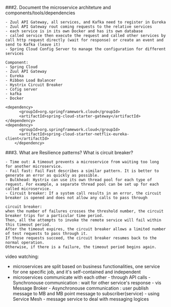 ###2. Document the microservice architeture and components/tools/dependencies
```
- Zuul API Gateway, all services, and Kafka need to register in Eureka
- Zuul API Gateway rout coming requests to the relative services
- each service is in its own Docker and has its own database
- called service then execute the request and called other services by call http request directly (wait for response) or create an event and send to Kafka (leave it)
- Spring Cloud Config Server to manage the configuration for different services
```
```
Component:
- Spring Cloud
- Zuul API Gateway
- Eureka
- Ribbon Load Balancer
- Hystrix Circuit Breaker
- Cofig server
- kafka
- Docker
```
```
<dependency>
      <groupId>org.springframework.cloud</groupId>
      <artifactId>spring-cloud-starter-gateway</artifactId>
</dependency>
<dependency>
      <groupId>org.springframework.cloud</groupId>
      <artifactId>spring-cloud-starter-netflix-eureka-
client</artifactId>
    </dependency>
```

###3. What are Resilience patterns? What is circuit breaker?
```
- Time out: A timeout prevents a microservice from waiting too long for another microservice.
- Fail fast: Fail Fast describes a similar pattern. It is better to generate an error as quickly as possible.
- Bulkhead: Hystrix can use its own thread pool for each type of request. For example, a separate thread pool can be set up for each called microservice.
- Circuit breaker: If a system call results in an error, the circuit breaker is opened and does not allow any calls to pass through

circuit breaker:
when the number of failures crosses the threshold number, the circuit breaker trips for a particular time period. 
Then, all the attempts to invoke the remote service will fail within this timeout period. 
After the timeout expires, the circuit breaker allows a limited number of test requests to pass through it. 
If those requests succeed, the circuit breaker resumes back to the normal operation. 
Otherwise, if there is a failure, the timeout period begins again.
```

video watching:
- microservices are split based on business functionalities, one service for one specific job, and it's self-contained and independent
- microservices communicate with each other 
          - through API calls - Synchronouse communication : wait for other service's response
          - vis Message Broker - Asynchronouse communication : user publish message to MB and MB point message to subscriber(service)
          - using Service Mesh - message service to deal with messaging logices
